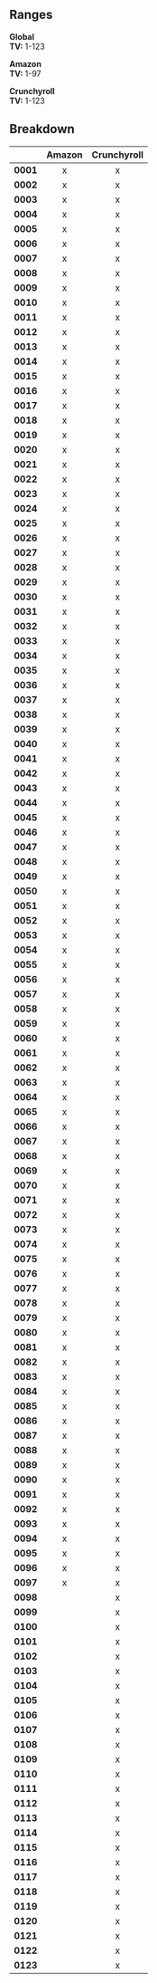 ## Ranges
**Global**  
**TV:** 1-123  

**Amazon**  
**TV:** 1-97  

**Crunchyroll**  
**TV:** 1-123  

## Breakdown
||Amazon|Crunchyroll|
|---|:-:|:-:|
|**0001**|x|x|
|**0002**|x|x|
|**0003**|x|x|
|**0004**|x|x|
|**0005**|x|x|
|**0006**|x|x|
|**0007**|x|x|
|**0008**|x|x|
|**0009**|x|x|
|**0010**|x|x|
|**0011**|x|x|
|**0012**|x|x|
|**0013**|x|x|
|**0014**|x|x|
|**0015**|x|x|
|**0016**|x|x|
|**0017**|x|x|
|**0018**|x|x|
|**0019**|x|x|
|**0020**|x|x|
|**0021**|x|x|
|**0022**|x|x|
|**0023**|x|x|
|**0024**|x|x|
|**0025**|x|x|
|**0026**|x|x|
|**0027**|x|x|
|**0028**|x|x|
|**0029**|x|x|
|**0030**|x|x|
|**0031**|x|x|
|**0032**|x|x|
|**0033**|x|x|
|**0034**|x|x|
|**0035**|x|x|
|**0036**|x|x|
|**0037**|x|x|
|**0038**|x|x|
|**0039**|x|x|
|**0040**|x|x|
|**0041**|x|x|
|**0042**|x|x|
|**0043**|x|x|
|**0044**|x|x|
|**0045**|x|x|
|**0046**|x|x|
|**0047**|x|x|
|**0048**|x|x|
|**0049**|x|x|
|**0050**|x|x|
|**0051**|x|x|
|**0052**|x|x|
|**0053**|x|x|
|**0054**|x|x|
|**0055**|x|x|
|**0056**|x|x|
|**0057**|x|x|
|**0058**|x|x|
|**0059**|x|x|
|**0060**|x|x|
|**0061**|x|x|
|**0062**|x|x|
|**0063**|x|x|
|**0064**|x|x|
|**0065**|x|x|
|**0066**|x|x|
|**0067**|x|x|
|**0068**|x|x|
|**0069**|x|x|
|**0070**|x|x|
|**0071**|x|x|
|**0072**|x|x|
|**0073**|x|x|
|**0074**|x|x|
|**0075**|x|x|
|**0076**|x|x|
|**0077**|x|x|
|**0078**|x|x|
|**0079**|x|x|
|**0080**|x|x|
|**0081**|x|x|
|**0082**|x|x|
|**0083**|x|x|
|**0084**|x|x|
|**0085**|x|x|
|**0086**|x|x|
|**0087**|x|x|
|**0088**|x|x|
|**0089**|x|x|
|**0090**|x|x|
|**0091**|x|x|
|**0092**|x|x|
|**0093**|x|x|
|**0094**|x|x|
|**0095**|x|x|
|**0096**|x|x|
|**0097**|x|x|
|**0098**||x|
|**0099**||x|
|**0100**||x|
|**0101**||x|
|**0102**||x|
|**0103**||x|
|**0104**||x|
|**0105**||x|
|**0106**||x|
|**0107**||x|
|**0108**||x|
|**0109**||x|
|**0110**||x|
|**0111**||x|
|**0112**||x|
|**0113**||x|
|**0114**||x|
|**0115**||x|
|**0116**||x|
|**0117**||x|
|**0118**||x|
|**0119**||x|
|**0120**||x|
|**0121**||x|
|**0122**||x|
|**0123**||x|
